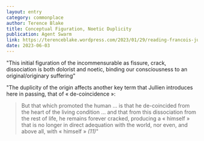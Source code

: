```yaml
---
layout: entry
category: commonplace
author: Terence Blake
title: Conceptual Figuration, Noetic Duplicity
publication: Agent Swarm
link: https://terenceblake.wordpress.com/2023/01/29/reading-francois-julliens-the-incommensurable-2-introduction-conceptual-figuration-noetic-duplicity/
date: 2023-06-03
---
```


"This initial figuration of the incommensurable as fissure, crack, dissociation is both dolorist and noetic, binding our consciousness to an original/originary suffering"

"The duplicity of the origin affects another key term that Jullien introduces here in passing, that of « de-coincidence »:

> But that which promoted the human … is that he de-coincided from the heart of the living condition … and that from this dissociation from the rest of life, he remains forever cracked, producing a « himself » that is no longer in direct adequation with the world, nor even, and above all, with « himself » *(11)*"
